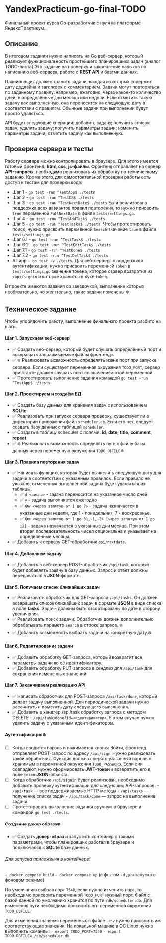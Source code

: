 # YandexPracticum-go-final-TODO
Финальный проект курса Go-разработчик с нуля на платформе ЯндексПрактикум. 

## Описание 

В итоговом задании нужно написать на Go веб-сервер, который реализует функциональность простейшего планировщика задач (аналог TODO-листа)
Это задание на проверку и закрепление навыков по написанию веб-сервера, работе с **REST API** и базами данных.

Планировщик должен хранить задачи, каждая из которых содержит дату дедлайна и заголовок с комментарием. Задачи могут повторяться по заданному правилу: например, ежегодно, через какое-то количество дней, в определённые дни месяца или недели. Если отметить такую задачу как выполненную, она переносится на следующую дату в соответствии с правилом. Обычные задачи при выполнении будут просто удаляться.

API будет следующие операции:
добавить задачу;
получить список задач;
удалить задачу;
получить параметры задачи;
изменить параметры задачи;
отметить задачу как выполненную.

## Проверка сервера и тесты

Работу сервера можно контролировать в браузере. Для этого имеется готовый фронтенд: **html**, **css**, **js-файлы**. Фронтенд отправляет на сервер **API-запросы**, необходимо реализовать их обработку по техническому заданию.
Кроме этого, для самостоятельной проверки работы есть доступ к тестам для проверки кода:
- Шаг 1 - `go test -run ^TestApp$ ./tests`
- Шаг 2 - `go test -run ^TestDB$ ./tests`
- Шаг 3 - `go test -run ^TestNextDate$ ./tests`
  Если реализована поддержка всех вариантов правил повторения, то нужно присвоить `true` переменной `FullNextDate` в файле `tests/settings.go`.
- Шаг 4 - `go test -run ^TestAddTask$ ./tests`
- Шаг 5 - `go test -run ^TestTasks$ ./tests`.
  Чтобы протестировать поиск, нужно присвоить переменной `Search` значение `true` в файле `tests/settings.go`
- Шаг 6.1 - `go test -run ^TestTask$ ./tests`
- Шаг 6.2 - `go test -run ^TestEditTask$ ./tests`
- Шаг 7.1 - `go test -run ^TestDone$ ./tests`
- Шаг 7.2 - `go test -run ^TestDelTask$ ./tests`
- All app `- go test -v ./tests`.
  Для веб-сервера с поддержкой аутентификации, нужно присвоить переменной `Token` в `tests/settings.go` значение токена, которое сервер возвратил из `/api/signin` и которое хранится в куке `token`.

В проекте имеются задания со звездочкой, выполнение которых необязательно, но желательно, такие задачи помечены ❄️

## Техническое задание 
Чтобы упорядочить работу, выполнение финального проекта разбито на шаги.

#### Шаг 1. Запускаем веб-сервер
- ✅ Создать веб-сервер, который будет слушать определённый порт и возвращать запрашиваемые файлы фронтенда.
- ✅ ❄️ Реализовать возможность определять извне порт при запуске сервера. Если существует переменная окружения `TODO_PORT`, сервер при старте должен слушать порт со значением этой переменной. 
- ✅ Протестировать выполнение задания командой `go test -run ^TestApp$ ./tests`

#### Шаг 2. Проектируем и создаём БД
- ✅ Создать базу данных для хранения задач с использованием **SQLite**
- ✅ Реализовать при запуске сервера проверку, существует ли в директории приложения файл `scheduler.db`. Если его нет, следует создать базу данных с таблицей `scheduler`.
- ✅ Создать в таблицу scheduler с полями: **id**, **date**, **title**, **comment**, **repeat**
- ✅ ❄️ Реализовать возможность определять путь к файлу базы данных через переменную окружения `TODO_DBFILE`❄

#### Шаг 3. Правила повторения задач
- ✅  Написать функцию, которая будет вычислять следующую дату для задачи в соответствии с указанным правилом. Если правило не указано, отмеченная выполненной задача будет удаляться из таблицы.
    - ✅   `d <число>` - задача переносится на указанное число дней
    - ✅   `y` - задача выполняется ежегодно
    - ✅   ❄️`w <через запятую от 1 до 7>` - задача назначается в указанные дни недели, где 1 - понедельник, 7 - воскресенье.
    - ✅   ❄️`m <через запятую от 1 до 31,-1,-2> [через запятую от 1 до 12]` - задача назначается в указанные дни месяца. При этом вторая последовательность чисел опциональна и указывает на определённые месяцы.
- ✅ Добавить к серверу GET-обработчик `api/nextdate`.

#### Шаг 4. Добавляем задачу
- ✅ Добавить в веб-сервер POST-обработчик `/api/task`, который будет добавлять задачу в базу данных. Запрос и ответ должны передаваться в **JSON**-формате.

#### Шаг 5. Получаем список ближайших задач
- ✅ Реализовать обработчик для GET-запроса `/api/tasks`. Он должен возвращать список ближайших задач в формате **JSON** в виде списка в поле **tasks**. Задачи должны быть отсортированы по дате в сторону увеличения.
- ✅ Реализовать поиск задачи. Обработчик должен дополнительно обрабатывать параметр `search` в строке запроса. ❄️
- ✅ Добавить возможность выбрать задачи на конкретную дату.❄️

#### Шаг 6. Редактирование задачи
- ✅ Добавить обработку GET-запроса, который возвратит все параметры задачи по её идентификатору.
- ✅ Добавить обработку PUT-запроса в хендлер для `/api/task` для сохранения измененных значений.

#### Шаг 7. Заканчиваем реализацию API
- ✅ Написать обработчик для POST-запроса `/api/task/done`, который делает задачу выполненной. Для периодической задачи нужно рассчитать и поменять дату следующего выполнения.
- ✅ Добавить в хендлер /api/task обработку запроса с методом DELETE - `/api/task/done?id=<идентификатор>`. В этом случае нужно удалить задачу с указанным идентификатором.

#### Аутентификация❄️
- [ ] Когда вводится пароль и нажимается кнопка Войти, фронтенд отправляет POST-запрос по адресу `/api/sign`. Нужно реализовать такой обработчик. Функция должна сверять указанный пароль с хранимым в переменной окружения `TODO_PASSWORD`. Если они совпадают, нужно сформировать **JWT-токен** и возвратить его в поле `token` **JSON**-объекта.
- [ ] Когда обработчик `/api/signin` будет реализован, необходимо добавить проверку аутентификации для следующих API-запросов:
       -  `/api/task` — все поддерживаемые HTTP методы
       -  `/api/tasks` — получение списка задач
       -  `/api/task/done` — запрос на выполнение задачи
- [ ] Протестировать выполнение задания вручную в браузере и  командой `go test ./tests`. 

#### Создание докер образа❄️
- ✅ Создать **докер-образ** и запустить контейнер с такими параметрами, чтобы планировщик работал в браузере и подключался к **SQLite** базе данных.

###### Для запуска приложения в контейнере:
`- docker compose build`
`- docker compose up` (с флагом `-d` для запуска в фоновом режиме)

По умолчанию выбран порт `7540`, если нужно изменить порт, то необходимо присвоить переменной `TODO_PORT` нужный порт. 
Файл с базой данной по умолчанию хранится по пути `/db/scheduler.db`. Для изменения пути необходимо присвоить его переменной окружения `TODO_DBFILE`.

Для изменения значения переменных в файле `.env` нужно присвоить им соответствующие значения.
На локальной машине в ОС Linux нужно выполнить команды:
`- export TODO_PORT=7540`
`- export TODO_DBFILE=./db/scheduler.db`